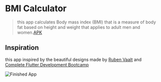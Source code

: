 # BMI Calculator 
>this app calculates Body mass index (BMI) that is a measure of body fat based on height and weight that applies to adult men and women.[APK](https://drive.google.com/file/d/1MGyoq79PQrTePW7DLxPN_x954imxzGZT/view?usp=sharing)

## Inspiration
this  app inspired by the beautiful designs made by [Ruben Vaalt](https://dribbble.com/shots/4585382-Simple-BMI-Calculator) and [ Complete Flutter Development Bootcamp](https://www.udemy.com/course/flutter-bootcamp-with-dart/?referralCode=2B7724A180C0502A2547)


![Finished App](https://github.com/londonappbrewery/Images/blob/master/bmi-calc-demo.gif)
